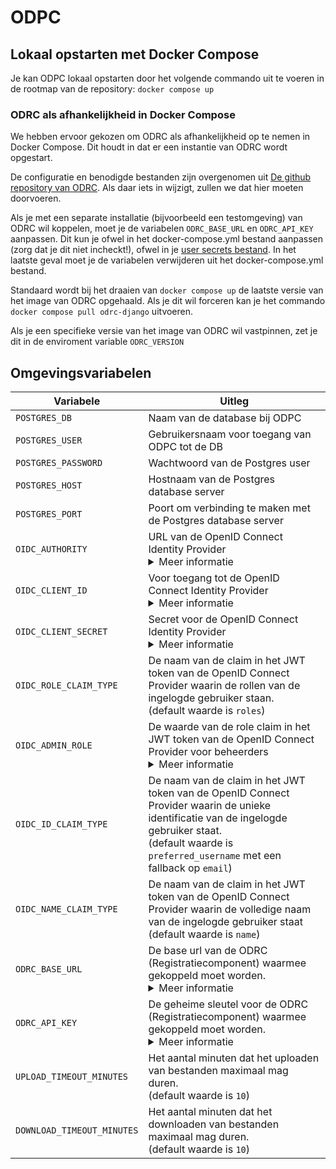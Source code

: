 # ODPC

## Lokaal opstarten met Docker Compose

Je kan ODPC lokaal opstarten door het volgende commando uit te voeren in de rootmap van de repository: `docker compose up`

### ODRC als afhankelijkheid in Docker Compose

We hebben ervoor gekozen om ODRC als afhankelijkheid op te nemen in Docker Compose. Dit houdt in dat er een instantie van ODRC wordt opgestart.

De configuratie en benodigde bestanden zijn overgenomen uit [De github repository van ODRC](https://github.com/GeneriekPublicatiePlatformWoo/registratie-component). Als daar iets in wijzigt, zullen we dat hier moeten doorvoeren.

Als je met een separate installatie (bijvoorbeeld een testomgeving) van ODRC wil koppelen, moet je de variabelen `ODRC_BASE_URL` en `ODRC_API_KEY` aanpassen. Dit kun je ofwel in het docker-compose.yml bestand aanpassen (zorg dat je dit niet incheckt!), ofwel in je [user secrets bestand](https://learn.microsoft.com/en-us/aspnet/core/security/app-secrets). In het laatste geval moet je de variabelen verwijderen uit het docker-compose.yml bestand.

Standaard wordt bij het draaien van `docker compose up` de laatste versie van het image van ODRC opgehaald. Als je dit wil forceren kan je het commando `docker compose pull odrc-django` uitvoeren.

Als je een specifieke versie van het image van ODRC wil vastpinnen, zet je dit in de enviroment variable `ODRC_VERSION`

## Omgevingsvariabelen

| Variabele                  | Uitleg                                                                                                                                                                                                           |
| -------------------------- | ---------------------------------------------------------------------------------------------------------------------------------------------------------------------------------------------------------------- |
| `POSTGRES_DB`              | Naam van de database bij ODPC                                                                                                                                                                                    |
| `POSTGRES_USER`            | Gebruikersnaam voor toegang van ODPC tot de DB                                                                                                                                                                   |
| `POSTGRES_PASSWORD`        | Wachtwoord van de Postgres user                                                                                                                                                                                  |
| `POSTGRES_HOST`            | Hostnaam van de Postgres database server                                                                                                                                                                         |
| `POSTGRES_PORT`            | Poort om verbinding te maken met de Postgres database server                                                                                                                                                     |
| `OIDC_AUTHORITY`           | URL van de OpenID Connect Identity Provider <details> <summary>Meer informatie </summary>Bijvoorbeeld: `https://login.microsoftonline.com/ce1a3f2d-2265-4517-a8b4-3e4f381461ab/v2.0` </details>                  |
| `OIDC_CLIENT_ID`           | Voor toegang tot de OpenID Connect Identity Provider <details> <summary>Meer informatie </summary>Bijvoorbeeld: `54f66f54-71e5-45f1-8634-9158c41f602a` </details>                                                |
| `OIDC_CLIENT_SECRET`       | Secret voor de OpenID Connect Identity Provider <details> <summary>Meer informatie </summary>Bijvoorbeeld: `VM2B!ccnebNe.M*gxH63*NXc8iTiAGhp` </details>                                                         |
| `OIDC_ROLE_CLAIM_TYPE`     | De naam van de claim in het JWT token van de OpenID Connect Provider waarin de rollen van de ingelogde gebruiker staan. <br/> (default waarde is `roles`)                                                        |
| `OIDC_ADMIN_ROLE`          | De waarde van de role claim in het JWT token van de OpenID Connect Provider voor beheerders <details> <summary>Meer informatie </summary>Bijvoorbeeld: `odpc-admin` </details>                                   |
| `OIDC_ID_CLAIM_TYPE`       | De naam van de claim in het JWT token van de OpenID Connect Provider waarin de unieke identificatie van de ingelogde gebruiker staat. <br/> (default waarde is `preferred_username` met een fallback op `email`) |
| `OIDC_NAME_CLAIM_TYPE`     | De naam van de claim in het JWT token van de OpenID Connect Provider waarin de volledige naam van de ingelogde gebruiker staat <br/> (default waarde is `name`)                                                  |
| `ODRC_BASE_URL`            | De base url van de ODRC (Registratiecomponent) waarmee gekoppeld moet worden. <details> <summary>Meer informatie </summary>Bijvoorbeeld: `https://odrc.mijn-gemeente.nl` </details>                              |
| `ODRC_API_KEY`             | De geheime sleutel voor de ODRC (Registratiecomponent) waarmee gekoppeld moet worden. <details> <summary>Meer informatie </summary>Bijvoorbeeld: `VM2B!ccnebNe.M*gxH63*NXc8iTiAGhp`</details>                    |
| `UPLOAD_TIMEOUT_MINUTES`   | Het aantal minuten dat het uploaden van bestanden maximaal mag duren. <br/> (default waarde is `10`)                                                                                                             |
| `DOWNLOAD_TIMEOUT_MINUTES` | Het aantal minuten dat het downloaden van bestanden maximaal mag duren. <br/> (default waarde is `10`)                                                                                                           |
